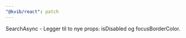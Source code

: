 ```yaml
---
"@kvib/react": patch
---
```


SearchAsync - Legger til to nye props: isDisabled og focusBorderColor.
